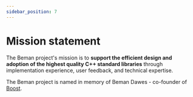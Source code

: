 ```yaml
---
sidebar_position: 7
---
```



# Mission statement

<!--
SPDX-License-Identifier: Apache-2.0 WITH LLVM-exception
-->

The Beman project's mission is to **support the efficient design and adoption of the highest quality C++ standard libraries** through implementation experience, user feedback, and technical expertise.

The Beman project is named in memory of Beman Dawes - co-founder of [Boost](https://www.boost.org).


